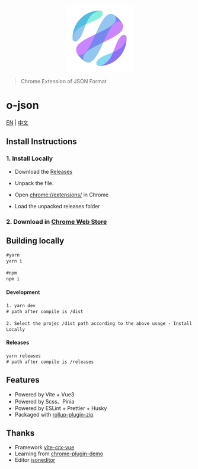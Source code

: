 <p align="center">
  <a href="https://github.com/bojun1995/o-json-crx" target="_blank">
    <img width="180" src="https://github.com/bojun1995/o-json-crx/blob/master/backup/o-tools%20%E7%99%BD%E5%BA%95.png" alt="logo">
  </a>
</p>

> Chrome Extension of JSON Format

# o-json

[EN](https://github.com/bojun1995/o-json-crx/blob/master/README.md) | [中文](https://github.com/bojun1995/o-json-crx/blob/master/README-CN.md)

## Install Instructions
### 1. Install Locally

* Download the [Releases](https://github.com/bojun1995/o-json-crx/releases)

* Unpack the file.
* Open [chrome://extensions/](chrome://extensions/) in Chrome
* Load the unpacked releases folder
  
### 2. Download in [Chrome Web Store](https://chrome.google.com/)

## Building locally
```
#yarn
yarn i

#npm
npm i
```
#### Development
```
1. yarn dev
# path after compile is /dist

2. Select the projec /dist path according to the above usage - Install Locally
```
#### Releases
```
yarn releases
# path after compile is /releases
```

## Features
- Powered by Vite + Vue3
- Powered by Scss、Pinia
- Powered by ESLint + Prettier + Husky
- Packaged with [rollup-plugin-zip](https://www.npmjs.com/package/rollup-plugin-zip)

## Thanks
- Framework [vite-crx-vue](https://github.com/keyding/vite-crx-vue)
- Learning from [chrome-plugin-demo](chrome-plugin-demo)
- Editor [jsoneditor](https://github.com/josdejong/jsoneditor)